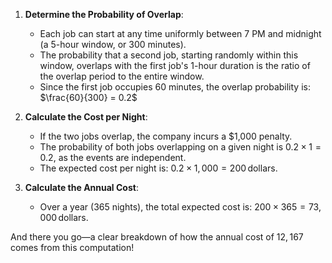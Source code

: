 1. **Determine the Probability of Overlap**:
   - Each job can start at any time uniformly between 7 PM and midnight (a 5-hour window, or 300 minutes). 
   - The probability that a second job, starting randomly within this window, overlaps with the first job's 1-hour duration is the ratio of the overlap period to the entire window.
   - Since the first job occupies 60 minutes, the overlap probability is:
     $\frac{60}{300} = 0.2$

2. **Calculate the Cost per Night**:
   - If the two jobs overlap, the company incurs a $1,000 penalty.
   - The probability of both jobs overlapping on a given night is $0.2 \times 1 = 0.2$, as the events are independent.
   - The expected cost per night is:
     $0.2 \times 1,000 = 200 \, \text{dollars.}$

3. **Calculate the Annual Cost**:
   - Over a year (365 nights), the total expected cost is:
     $200 \times 365 = 73,000 \, \text{dollars.}$

And there you go—a clear breakdown of how the annual cost of $12,167$ comes from this computation!

